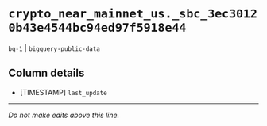 # `crypto_near_mainnet_us._sbc_3ec30120b43e4544bc94ed97f5918e44`
`bq-1` | `bigquery-public-data`

## Column details
* [TIMESTAMP] `last_update`

-------------------------------------------------------------------------------
*Do not make edits above this line.*
